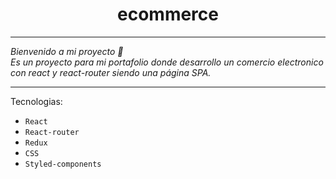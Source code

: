<h1 align="center">ecommerce</h1>

---

_Bienvenido a mi proyecto 👋<br /> Es un proyecto para mi portafolio donde desarrollo un comercio electronico con react y react-router siendo una página SPA._

---
 
Tecnologias:
- `React`
- `React-router`
- `Redux`</br>
- `CSS`
- `Styled-components`
